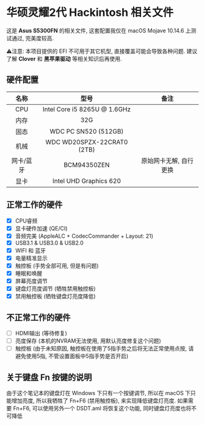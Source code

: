 # 华硕灵耀2代 Hackintosh 相关文件

这是 **Asus S5300FN** 的相关文件, 这套配置我仅在 macOS Mojave 10.14.6 上测试通过, 完美度较高.

⚠️️️注意: 本项目提供的 EFI 不可用于其它机型, 直接覆盖可能会导致各种问题. 建议了解 **Clover** 和 **黑苹果驱动** 等相关知识后再使用.

## 硬件配置

|名称|型号|备注
:-:|:-:|:-:
|CPU|Intel Core i5 8265U @ 1.6GHz
|内存|32G
|固态|WDC PC SN520 (512GB)
|机械|WDC WD20SPZX-22CRAT0 (2TB)
|网卡/蓝牙|BCM94350ZEN|原始网卡无解, 自行更换
|显卡|Intel UHD Graphics 620

## 正常工作的硬件

- [x] CPU睿频
- [x] 显卡硬件加速 (QE/CI)
- [x] 音频完美 (AppleALC + CodecCommander + Layout: 21)
- [x] USB3.1 & USB3.0 & USB2.0
- [x] WIFI 和 蓝牙
- [x] 电量精准显示
- [x] 触控板 (手势全部可用, 但是有问题)
- [x] 睡眠和唤醒
- [x] 屏幕亮度调节
- [x] 键盘灯亮度调节 (牺牲禁用触控板)
- [x] 禁用触控板 (牺牲键盘灯亮度降低)

## 不正常工作的硬件

- [ ] HDMI输出 (等待修复)
- [ ] 亮度保存 (本机的NVRAM无法使用, 用默认亮度修复这个问题)
- [ ] 触控板 (由于未知原因, 触控板在使用了5指手势之后将无法正常使用点按, 请避免使用5指, 不管设置面板中5指手势是否开启)

## 关于键盘 Fn 按键的说明

由于这个笔记本的键盘灯在 Windows 下只有一个按键调节, 所以在 macOS 下只能增加亮度, 所以我牺牲了 Fn+F6 (禁用触控板), 来实现降低键盘灯亮度. 如果需要 Fn+F6, 可以使用另外一个 DSDT.aml 将恢复这个功能, 同时键盘灯亮度也将不可降低

